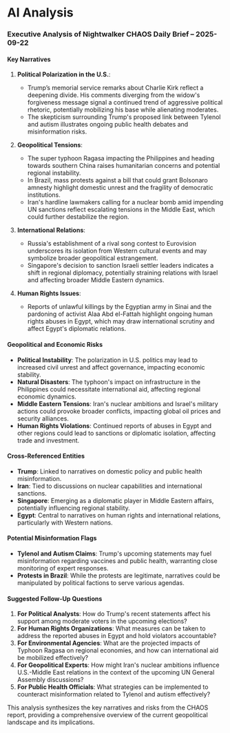 # AI Analysis

### Executive Analysis of Nightwalker CHAOS Daily Brief – 2025-09-22

#### Key Narratives
1. **Political Polarization in the U.S.**:
   - Trump’s memorial service remarks about Charlie Kirk reflect a deepening divide. His comments diverging from the widow's forgiveness message signal a continued trend of aggressive political rhetoric, potentially mobilizing his base while alienating moderates.
   - The skepticism surrounding Trump's proposed link between Tylenol and autism illustrates ongoing public health debates and misinformation risks.

2. **Geopolitical Tensions**:
   - The super typhoon Ragasa impacting the Philippines and heading towards southern China raises humanitarian concerns and potential regional instability.
   - In Brazil, mass protests against a bill that could grant Bolsonaro amnesty highlight domestic unrest and the fragility of democratic institutions.
   - Iran's hardline lawmakers calling for a nuclear bomb amid impending UN sanctions reflect escalating tensions in the Middle East, which could further destabilize the region.

3. **International Relations**:
   - Russia's establishment of a rival song contest to Eurovision underscores its isolation from Western cultural events and may symbolize broader geopolitical estrangement.
   - Singapore's decision to sanction Israeli settler leaders indicates a shift in regional diplomacy, potentially straining relations with Israel and affecting broader Middle Eastern dynamics.

4. **Human Rights Issues**:
   - Reports of unlawful killings by the Egyptian army in Sinai and the pardoning of activist Alaa Abd el-Fattah highlight ongoing human rights abuses in Egypt, which may draw international scrutiny and affect Egypt's diplomatic relations.

#### Geopolitical and Economic Risks
- **Political Instability**: The polarization in U.S. politics may lead to increased civil unrest and affect governance, impacting economic stability.
- **Natural Disasters**: The typhoon's impact on infrastructure in the Philippines could necessitate international aid, affecting regional economic dynamics.
- **Middle Eastern Tensions**: Iran's nuclear ambitions and Israel's military actions could provoke broader conflicts, impacting global oil prices and security alliances.
- **Human Rights Violations**: Continued reports of abuses in Egypt and other regions could lead to sanctions or diplomatic isolation, affecting trade and investment.

#### Cross-Referenced Entities
- **Trump**: Linked to narratives on domestic policy and public health misinformation.
- **Iran**: Tied to discussions on nuclear capabilities and international sanctions.
- **Singapore**: Emerging as a diplomatic player in Middle Eastern affairs, potentially influencing regional stability.
- **Egypt**: Central to narratives on human rights and international relations, particularly with Western nations.

#### Potential Misinformation Flags
- **Tylenol and Autism Claims**: Trump's upcoming statements may fuel misinformation regarding vaccines and public health, warranting close monitoring of expert responses.
- **Protests in Brazil**: While the protests are legitimate, narratives could be manipulated by political factions to serve various agendas.

#### Suggested Follow-Up Questions
1. **For Political Analysts**: How do Trump's recent statements affect his support among moderate voters in the upcoming elections?
2. **For Human Rights Organizations**: What measures can be taken to address the reported abuses in Egypt and hold violators accountable?
3. **For Environmental Agencies**: What are the projected impacts of Typhoon Ragasa on regional economies, and how can international aid be mobilized effectively?
4. **For Geopolitical Experts**: How might Iran's nuclear ambitions influence U.S.-Middle East relations in the context of the upcoming UN General Assembly discussions?
5. **For Public Health Officials**: What strategies can be implemented to counteract misinformation related to Tylenol and autism effectively?

This analysis synthesizes the key narratives and risks from the CHAOS report, providing a comprehensive overview of the current geopolitical landscape and its implications.
